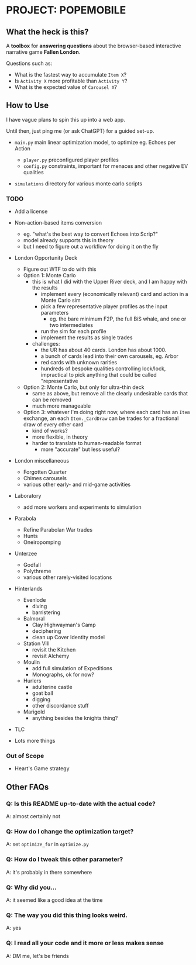 
# PROJECT: POPEMOBILE

## What the heck is this?

A **toolbox** for **answering questions** about the browser-based interactive narrative game **Fallen London**.

Questions such as:

- What is the fastest way to accumulate `Item X`?
- Is `Activity X` more profitable than `Activity Y`?
- What is the expected value of `Carousel X`?


## How to Use

I have vague plans to spin this up into a web app.

Until then, just ping me (or ask ChatGPT) for a guided set-up.

- `main.py` main linear optimization model, to optimize eg. Echoes per Action
    - `player.py` preconfigured player profiles
    - `config.py` constraints, important for menaces and other negative EV qualities

- `simulations` directory for various monte carlo scripts

### TODO

* Add a license

* Non-action-based items conversion
    * eg. "what's the best way to convert Echoes into Scrip?"
    * model already supports this in theory
    * but I need to figure out a workflow for doing it on the fly

* London Opportunity Deck
    * Figure out WTF to do with this
    * Option 1: Monte Carlo
        * this is what I did with the Upper River deck, and I am happy with the results
            * implement every (economically relevant) card and action in a Monte Carlo sim
            * pick a few representative player profiles as the input parameters
                * eg. the bare minimum F2P, the full BiS whale, and one or two intermediates
            * run the sim for each profile
            * implement the results as single trades
        * challenges:
            * the UR has about 40 cards. London has about 1000.
            * a bunch of cards lead into their own carousels, eg. Arbor
            * red cards with unknown rarities
            * hundreds of bespoke qualities controlling lock/lock, impractical to pick anything that could be called "representative
    * Option 2: Monte Carlo, but only for ultra-thin deck
        * same as above, but remove all the clearly undesirable cards that can be removed
        * much more manageable
    * Option 3: whatever I'm doing right now, where each card has an `Item` exchange, an each `Item._CardDraw` can be trades for a fractional draw of every other card 
        * kind of works?
        * more flexible, in theory
        * harder to translate to human-readable format
            * more "accurate" but less useful?

* London miscellaneous
    * Forgotten Quarter
    * Chimes carousels
    * various other early- and mid-game activities

* Laboratory
    * add more workers and experiments to simulation

* Parabola
    * Refine Parabolan War trades
    * Hunts
    * Oneiropomping

* Unterzee
    * Godfall
    * Polythreme
    * various other rarely-visited locations

* Hinterlands
    * Evenlode
        - diving
        - barristering
    * Balmoral
        * Clay Highwayman's Camp
        - deciphering
        - clean up Cover Identity model
    * Station VIII
        - revisit the Kitchen
        - revisit Alchemy
    * Moulin
        - add full simulation of Expeditions
        - Monographs, ok for now?
    * Hurlers
        - adulterine castle
        - goat ball
        - digging
        - other discordance stuff
    * Marigold
        - anything besides the knights thing?

* TLC

* Lots more things

### Out of Scope

* Heart's Game strategy

## Other FAQs
### Q: Is this README up-to-date with the actual code?

A: almost certainly not

### Q: How do I change the optimization target?

A: set `optimize_for` in `optimize.py`

### Q: How do I tweak this other parameter?

A: it's probably in there somewhere

### Q: Why did you...

A: it seemed like a good idea at the time

### Q: The way you did this thing looks weird.

A: yes

### Q: I read all your code and it more or less makes sense

A: DM me, let's be friends